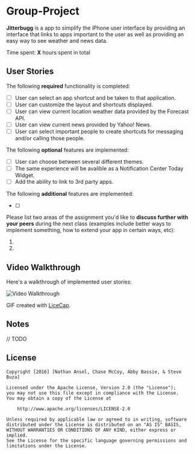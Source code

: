 # Group-Project

**Jitterbugg** is a app to simplify the iPhone user interface by providing an interface that links to apps important to the user as well as providing an easy way to see weather and news data.

Time spent: **X** hours spent in total

## User Stories

The following **required** functionality is completed:

- [ ] User can select an app shortcut and be taken to that application.
- [ ] User can customize the layout and shortcuts displayed.
- [ ] User can view current location weather data provided by the Forecast API.
- [ ] User can view current news provided by Yahoo! News.
- [ ] User can select important people to create shortcuts for messaging and/or calling those people.

The following **optional** features are implemented:

- [ ] User can choose between several different themes.
- [ ] The same experience will be avalible as a Notification Center Today Widget.
- [ ] Add the ability to link to 3rd party apps.

The following **additional** features are implemented:

- [ ] 

Please list two areas of the assignment you'd like to **discuss further with your peers** during the next class (examples include better ways to implement something, how to extend your app in certain ways, etc):

1. 
2. 

## Video Walkthrough 

Here's a walkthrough of implemented user stories:

<img src='http://i.imgur.com/link/to/your/gif/file.gif' title='Video Walkthrough' width='' alt='Video Walkthrough' />

GIF created with [LiceCap](http://www.cockos.com/licecap/).

## Notes

// TODO

## License

    Copyright [2016] [Nathan Ansel, Chase McCoy, Abby Bassie, & Steve Buza]

    Licensed under the Apache License, Version 2.0 (the "License");
    you may not use this file except in compliance with the License.
    You may obtain a copy of the License at

        http://www.apache.org/licenses/LICENSE-2.0

    Unless required by applicable law or agreed to in writing, software
    distributed under the License is distributed on an "AS IS" BASIS,
    WITHOUT WARRANTIES OR CONDITIONS OF ANY KIND, either express or implied.
    See the License for the specific language governing permissions and
    limitations under the License.